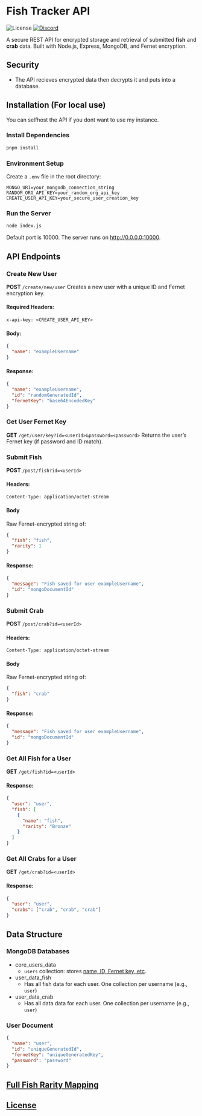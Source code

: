 # Fish Tracker API

![License](https://img.shields.io/github/license/PetarMc1/fish-tracker)
[![Discord](https://img.shields.io/discord/1281676657169535097?logo=Discord&logoColor=white&label=Discord&labelColor=blue&color=green&cacheSeconds=10)](https://discord.gg/Uah2dNRhFV)

A secure REST API for encrypted storage and retrieval of submitted **fish** and **crab** data. Built with Node.js, Express, MongoDB, and Fernet encryption.

## Security

- The API recieves encrypted data then decrypts it and puts into a database.

## Installation (For local use)

You can selfhost the API if you dont want to use my instance.

### Install Dependencies

```bash
pnpm install
```

### Environment Setup

Create a `.env` file in the root directory:

```env
MONGO_URI=your_mongodb_connection_string
RANDOM_ORG_API_KEY=your_random_org_api_key
CREATE_USER_API_KEY=your_secure_user_creation_key
```

### Run the Server

```bash
node index.js
```

Default port is 10000. The server runs on http://0.0.0.0:10000.

## API Endpoints

### Create New User

**POST** `/create/new/user`
Creates a new user with a unique ID and Fernet encryption key.

#### Required Headers:

```
x-api-key: <CREATE_USER_API_KEY>
```

#### Body:

```json
{
  "name": "exampleUsername"
}
```

#### Response:

```json
{
  "name": "exampleUsername",
  "id": "randomGeneratedId",
  "fernetKey": "base64EncodedKey"
}
```

### Get User Fernet Key

**GET** `/get/user/key?id=<userId>&password=<password>`
Returns the user’s Fernet key (if password and ID match).

### Submit Fish

**POST** `/post/fish?id=<userId>`

#### Headers:

```
Content-Type: application/octet-stream
```

#### Body

Raw Fernet-encrypted string of:

```json
{
  "fish": "fish",
  "rarity": 1
}
```

#### Response:

```json
{
  "message": "Fish saved for user exampleUsername",
  "id": "mongoDocumentId"
}
```

### Submit Crab

**POST** `/post/crab?id=<userId>`

#### Headers:

```
Content-Type: application/octet-stream
```

#### Body

Raw Fernet-encrypted string of:

```json
{
  "fish": "crab"
}
```

#### Response:

```json
{
  "message": "Fish saved for user exampleUsername",
  "id": "mongoDocumentId"
}
```

### Get All Fish for a User

**GET** `/get/fish?id=<userId>`

#### Response:

```json
{
  "user": "user",
  "fish": [
    {
      "name": "fish",
      "rarity": "Bronze"
    }
  ]
}
```

### Get All Crabs for a User

**GET** `/get/crab?id=<userId>`

#### Response:

```json
{
  "user": "user",
  "crabs": ["crab", "crab", "crab"]
}
```

## Data Structure

### MongoDB Databases

- core_users_data
  - `users` collection: stores [name, ID, Fernet key, etc](#user-document).
- user_data_fish
  - Has all fish data for each user. One collection per username (e.g., `user`)
- user_data_crab
  - Has all data data for each user. One collection per username (e.g., `user`)

### User Document

```json
{
  "name": "user",
  "id": "uniqueGeneratedId",
  "fernetKey": "uniqueGeneratedKey",
  "password": "password"
}
```

## [Full Fish Rarity Mapping](/README.md#full-fish-rarity-mapping)

## [License](/README.md#license)
